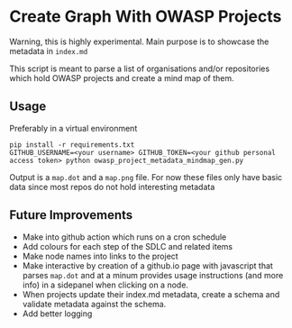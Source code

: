 Create Graph With OWASP Projects
===
Warning, this is highly experimental.
Main purpose is to showcase the metadata in `index.md`

This script is meant to parse a list of organisations and/or repositories which hold OWASP projects and create a mind map of them.

Usage
----

Preferably in a virtual environment

```
pip install -r requirements.txt
GITHUB_USERNAME=<your username> GITHUB_TOKEN=<your github personal access token> python owasp_project_metadata_mindmap_gen.py
```

Output is a `map.dot` and a `map.png` file.
For now these files only have basic data since most repos do not hold interesting metadata

Future Improvements
----

* Make into github action which runs on a cron schedule
* Add colours for each step of the SDLC and related items
* Make node names into links to the project
* Make interactive by creation of a github.io page with javascript that parses `map.dot` and at a minum provides usage instructions (and more info) in a sidepanel when clicking on a node.
* When projects update their index.md metadata, create a schema and validate metadata against the schema.
* Add better logging
